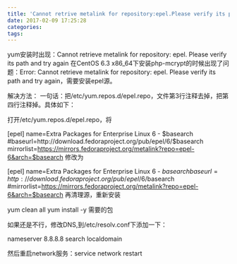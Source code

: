 ```yaml
---
title: 'Cannot retrive metalink for repository:epel.Please verify its path and try again'
date: 2017-02-09 17:25:28
categories:
tags:
---
```


yum安装时出现：Cannot retrieve metalink for repository: epel. Please verify its path and try again
在CentOS 6.3 x86_64下安装php-mcrypt的时候出现了问题：Error: Cannot retrieve metalink for repository: epel. Please verify its path and try again，需要安装epel源。

解决方法： 一句话：把/etc/yum.repos.d/epel.repo，文件第3行注释去掉，把第四行注释掉。具体如下：
<!--more-->

打开/etc/yum.repos.d/epel.repo，将

[epel]
name=Extra Packages for Enterprise Linux 6 - $basearch
#baseurl=http://download.fedoraproject.org/pub/epel/6/$basearch
mirrorlist=https://mirrors.fedoraproject.org/metalink?repo=epel-6&arch=$basearch
修改为

[epel]
name=Extra Packages for Enterprise Linux 6 - $basearch
baseurl=http://download.fedoraproject.org/pub/epel/6/$basearch
#mirrorlist=https://mirrors.fedoraproject.org/metalink?repo=epel-6&arch=$basearch
再清理源，重新安装

yum clean all
yum install -y 需要的包
 

如果还是不行，修改DNS,到/etc/resolv.conf下添加一下：

nameserver 8.8.8.8
search localdomain

然后重启network服务：service network restart
